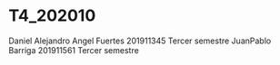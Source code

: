 # T4_202010

Daniel Alejandro Angel Fuertes 
201911345
Tercer semestre
JuanPablo Barriga
201911561
Tercer semestre